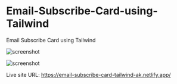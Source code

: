 # Email-Subscribe-Card-using-Tailwind
Email Subscribe Card using Tailwind

![screenshot](./images/screenshot(54).png)

![screenshot](./images/screenshot(56).png)

Live site URL: https://email-subscribe-card-tailwind-ak.netlify.app/
